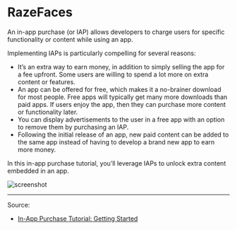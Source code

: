 # RazeFaces

An in-app purchase (or IAP) allows developers to charge users for specific functionality or content while using an app. 

Implementing IAPs is particularly compelling for several reasons:

- It’s an extra way to earn money, in addition to simply selling the app for a fee upfront. Some users are willing to spend a lot more on extra content or features.
- An app can be offered for free, which makes it a no-brainer download for most people. Free apps will typically get many more downloads than paid apps. If users enjoy the app, then they can purchase more content or functionality later.
- You can display advertisements to the user in a free app with an option to remove them by purchasing an IAP.
- Following the initial release of an app, new paid content can be added to the same app instead of having to develop a brand new app to earn more money.

In this in-app purchase tutorial, you’ll leverage IAPs to unlock extra content embedded in an app.

![screenshot](https://koenig-media.raywenderlich.com/uploads/2016/02/iap-feature.png)

---

Source:

- [In-App Purchase Tutorial: Getting Started](https://www.raywenderlich.com/194869/in-app-purchase-tutorial-getting-started)
